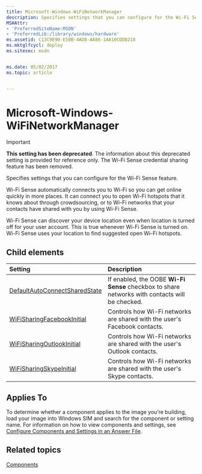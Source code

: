 ```yaml
---
title: Microsoft-Windows-WiFiNetworkManager
description: Specifies settings that you can configure for the Wi-Fi Sense feature.
MSHAttr:
- 'PreferredSiteName:MSDN'
- 'PreferredLib:/library/windows/hardware'
ms.assetid: C13C9E90-E50B-4AD8-AA86-1AA10CDDD218
ms.mktglfcycl: deploy
ms.sitesec: msdn


ms.date: 05/02/2017
ms.topic: article


---
```

# Microsoft-Windows-WiFiNetworkManager

> [!Important]
> **This setting has been deprecated**. The information about this deprecated setting is provided for reference only. The Wi-Fi Sense credential sharing feature has been removed.

Specifies settings that you can configure for the Wi-Fi Sense feature.

Wi-Fi Sense automatically connects you to Wi-Fi so you can get online quickly in more places. It can connect you to open Wi-Fi hotspots that it knows about through crowdsourcing, or to Wi-Fi networks that your contacts have shared with you by using Wi-Fi Sense.

Wi-Fi Sense can discover your device location even when location is turned off for your user account. This is true whenever Wi-Fi Sense is turned on. Wi-Fi Sense uses your location to find suggested open Wi-Fi hotspots.

## Child elements

| Setting                 | Description                                                                           |
|:------------------------|:--------------------------------------------------------------------------------------|
| [DefaultAutoConnectSharedState](microsoft-windows-wifinetworkmanager-defaultautoconnectsharedstate.md) | If enabled, the OOBE <strong>Wi-Fi Sense</strong> checkbox to share networks with contacts will be checked. |
| [WiFiSharingFacebookInitial](microsoft-windows-wifinetworkmanager-wifisharingfacebookinitial.md) | Controls how Wi-Fi networks are shared with the user's Facebook contacts. |
| [WiFiSharingOutlookInitial](microsoft-windows-wifinetworkmanager-wifisharingoutlookinitial.md) | Controls how Wi-Fi networks are shared with the user's Outlook contacts. |
| [WiFiSharingSkypeInitial](microsoft-windows-wifinetworkmanager-wifisharingskypeinitial.md) | Controls how Wi-Fi networks are shared with the user's Skype contacts. |

## Applies To

To determine whether a component applies to the image you’re building, load your image into Windows SIM and search for the component or setting name. For information on how to view components and settings, see [Configure Components and Settings in an Answer File](https://docs.microsoft.com/en-us/windows-hardware/customize/desktop/wsim/configure-components-and-settings-in-an-answer-file).

## Related topics

[Components](components-b-unattend.md)
